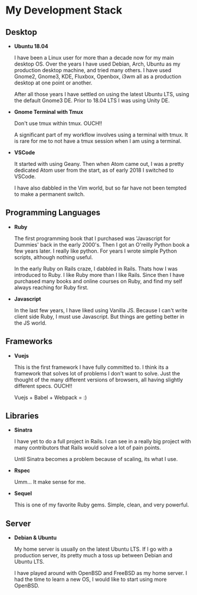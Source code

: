 # My Development Stack

## Desktop

- **Ubuntu 18.04**
  
  I have been a Linux user for more than a decade now for my main desktop OS. Over the years I have used Debian, Arch, Ubuntu as my production desktop machine, and tried many others. I have used Gnome2, Gnome3, KDE, Fluxbox, Openbox, i3wm all as a production desktop at one point or another.

  After all those years I have settled on using the latest Ubuntu LTS, using the default Gnome3 DE. Prior to 18.04 LTS I was using Unity DE.

- **Gnome Terminal with Tmux**

  Don't use tmux within tmux. OUCH!!

  A significant part of my workflow involves using a terminal with tmux. It is rare for me to not have a tmux session when I am using a terminal.

- **VSCode**

  It started with using Geany. Then when Atom came out, I was a pretty dedicated Atom user from the start, as of early 2018 I switched to VSCode.

  I have also dabbled in the Vim world, but so far have not been tempted to make a permanent switch.

## Programming Languages

- **Ruby**
  
  The first programming book that I purchased was 'Javascript for Dummies' back in the early 2000's. Then I got an O'reilly Python book a few years later. I really like python. For years I wrote simple Python scripts, although nothing useful.

  In the early Ruby on Rails craze, I dabbled in Rails. Thats how I was introduced to Ruby. I like Ruby more than I like Rails. Since then I have purchased many books and online courses on Ruby, and find my self always reaching for Ruby first. 

- **Javascript**
  
  In the last few years, I have liked using Vanilla JS. Because I can't write client side Ruby, I must use Javascript. But things are getting better in the JS world.

## Frameworks

- **Vuejs**
  
  This is the first framework I have fully committed to. I think its a framework that solves lot of problems I don't want to solve. Just the thought of the many different versions of browsers, all having slightly different specs. OUCH!! 
  
  Vuejs + Babel + Webpack = :)

## Libraries

- **Sinatra**
  
  I have yet to do a full project in Rails. I can see in a really big project with many contributors that Rails would solve a lot of pain points.

  Until Sinatra becomes a problem because of scaling, its what I use.

- **Rspec**

  Umm... It make sense for me.

- **Sequel**
  
  This is one of my favorite Ruby gems. Simple, clean, and very powerful.

## Server

- **Debian & Ubuntu**
  
  My home server is usually on the latest Ubuntu LTS. If I go with a production server, its pretty much a toss up between Debian and Ubuntu LTS.

  I have played around with OpenBSD and FreeBSD as my home server. I had the time to learn a new OS, I would like to start using more OpenBSD.
